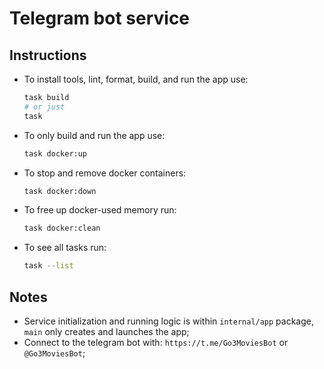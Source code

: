 # Telegram bot service

## Instructions
- To install tools, lint, format, build, and run the app use:
    ```bash
    task build
    # or just
    task
    ```
- To only build and run the app use:
    ```bash
    task docker:up
    ```
- To stop and remove docker containers:
    ```bash
    task docker:down
    ```
- To free up docker-used memory run:
    ```bash
    task docker:clean
    ```
- To see all tasks run:
    ```bash
    task --list
    ```
## Notes

- Service initialization and running logic is within `internal/app` package, `main` only creates and launches the app;
- Connect to the telegram bot with: `https://t.me/Go3MoviesBot` or `@Go3MoviesBot`;

